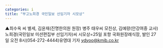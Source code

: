```yaml
---
categories: i
title: "부고노희경 국민일보 선임기자 시모상"
---
```

▲최수옥 씨 별세, 김윤재(진명한의원 원장) 병주 태우씨 모친상, 김예량(안강여중 교사) 노희경(국민일보 미션편집부 선임기자)씨 시모상=25일 포항 국화원장례식장, 발인 27일 오전 8시(054-272-4444)유영대 기자 ydyoo@kmib.co.kr